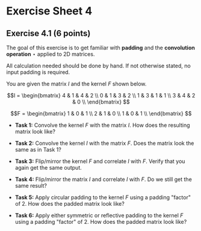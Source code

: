 # Exercise Sheet 4



## Exercise 4.1 (6 points)



The goal of this exercise is to get familiar with **padding** and the **convolution operation**  $\star$ applied to 2D matrices.

All calculation needed should be done by hand. If not otherwise stated, no input padding is required.

You are given the matrix $I$ and the kernel $F$ shown below.



$$I = \begin{bmatrix}
4 & 1 & 4 & 2 \\
0 & 1 & 3 & 2 \\
1 & 3 & 1 & 1 \\
3 & 4 & 2 & 0 \\
\end{bmatrix} $$

$$F = \begin{bmatrix}
1 & 0 & 1 \\
2 & 1 & 0 \\
1 & 0 & 1 \\
\end{bmatrix} $$



- **Task 1:** Convolve the kernel $F$ with the matrix $I$.  How does the resulting matrix look like?

- **Task 2:** Convolve the kernel $I$ with the matrix $F$.  Does the matrix look the same as in Task 1?

- **Task 3:** Flip/mirror the kernel $F$ and correlate $I$ with $F$. Verify that you again get the same output.

- **Task 4:** Flip/mirror the matrix $I$ and correlate $I$ with $F$. Do we still get the same result?

- **Task 5:** Apply circular padding to the kernel $F$ using a padding "factor" of 2. How does the padded matrix look like?

- **Task 6:** Apply either symmetric or reflective padding to the kernel $F$ using a padding "factor" of 2. How does the padded matrix look like?

  

